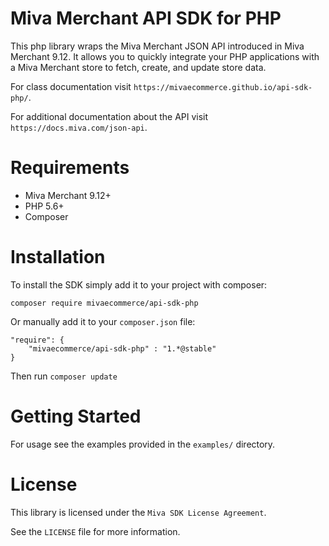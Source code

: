 # Miva Merchant API SDK for PHP

This php library wraps the Miva Merchant JSON API introduced in 
Miva Merchant 9.12. It allows you to quickly integrate your PHP
applications with a Miva Merchant store to fetch, create, and update
store data.

For class documentation visit `https://mivaecommerce.github.io/api-sdk-php/`.

For additional documentation about the API visit `https://docs.miva.com/json-api`.

# Requirements

- Miva Merchant 9.12+
- PHP 5.6+
- Composer

# Installation

To install the SDK simply add it to your project with composer:

    composer require mivaecommerce/api-sdk-php

Or manually add it to your `composer.json` file:

    "require": {
        "mivaecommerce/api-sdk-php" : "1.*@stable"
    }

Then run `composer update`

# Getting Started

For usage see the examples provided in the `examples/` directory. 

# License

This library is licensed under the `Miva SDK License Agreement`.

See the `LICENSE` file for more information.